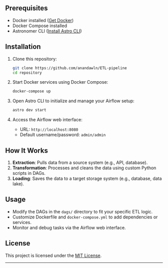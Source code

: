 
## Prerequisites
- Docker installed ([Get Docker](https://www.docker.com/))
- Docker Compose installed
- Astronomer CLI ([Install Astro CLI](https://www.astronomer.io/docs))

## Installation
1. Clone this repository:
    ```bash
    git clone https://github.com/anandawln/ETL-pipeline
    cd repository
    ```

2. Start Docker services using Docker Compose:
    ```bash
    docker-compose up
    ```

3. Open Astro CLI to initialize and manage your Airflow setup:
    ```bash
    astro dev start
    ```

4. Access the Airflow web interface:
    - URL: `http://localhost:8080`
    - Default username/password: `admin/admin`

## How It Works
1. **Extraction**: Pulls data from a source system (e.g., API, database).
2. **Transformation**: Processes and cleans the data using custom Python scripts in DAGs.
3. **Loading**: Saves the data to a target storage system (e.g., database, data lake).

## Usage
- Modify the DAGs in the `dags/` directory to fit your specific ETL logic.
- Customize Dockerfile and `docker-compose.yml` to add dependencies or services.
- Monitor and debug tasks via the Airflow web interface.

## License
This project is licensed under the [MIT License](LICENSE).

---
